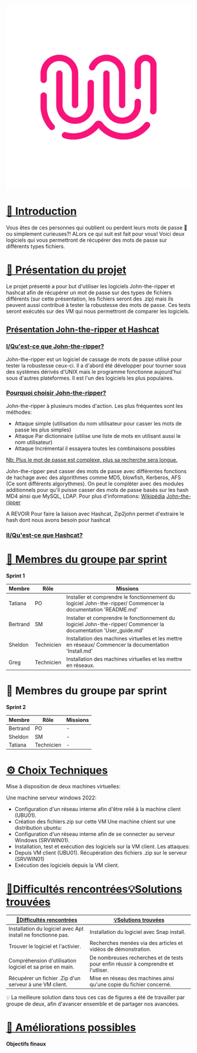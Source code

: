 ![logo de la Wild Code SChool en exemple](Ressources/logo_WCS.jpg)


# [📜 Introduction](#introduction)

Vous êtes de ces personnes qui oublient ou perdent leurs mots de passe 🔑 ou simplement curieuses?! ALors ce qui suit est fait pour vous! 
Voici deux logiciels qui vous permettront de récupérer des mots de passe sur différents types fichiers.

# [🎯 Présentation du projet](#presentation-du-projet)

Le projet présenté a pour but d'utiliser les logiciels John-the-ripper et hashcat afin de récupérer un mot de passe sur des types de fichiers différents (sur cette présentation, les fichiers seront des .zip) mais ils peuvent aussi contribué à tester la robustesse des mots de passe.
Ces tests seront exécutés sur des VM qui nous permettront de comparer les logiciels.
  
## <ins>Présentation John-the-ripper et Hashcat<ins>

### <ins>I/Qu'est-ce que John-the-ripper?<ins>

 John-the-ripper est un logiciel de cassage de mots de passe utilisé pour tester la robustesse ceux-ci. Il a d'abord été développer pour tourner sous des 
 systèmes dérivés d'UNIX mais le programme fonctionne aujourd'hui sous d'autres plateformes. Il est l'un des logiciels les plus populaires.
 
### <ins>Pourquoi choisir John-the-ripper?<ins>
  
 John-the-ripper à plusieurs modes d'action. Les plus fréquentes sont les méthodes:
  
+ Attaque simple (utilisation du nom utilisateur pour casser les mots de passe les plus simples)
+ Attaque Par dictionnaire (utilise une liste de mots en utilisant aussi le nom utilisateur)
+ Attaque Incrémental il essayera toutes les combinaisons possibles

<ins>Nb:<ins> Plus le mot de passe est complexe, plus sa recherche sera longue.

John-the-ripper peut casser des mots de passe avec différentes fonctions de hachage avec des algorithmes comme MD5, blowfish, Kerberos, AFS (Ce sont différents algorythmes). On peut le complèter avec des modules additionnels pour qu'il puisse casser des mots de passe basés sur les hash MD4 ainsi que MySQL, LDAP.
Pour plus d'informations: [Wikipédia](https://fr.wikipedia.org/wiki/John_the_Ripper#)  [John-the-ripper](https://www.openwall.com/john/doc/)


A REVOIR
Pour faire la liaison avec Hashcat, Zip2john permet d'extraire le hash dont nous avons besoin pour hashcat

### <ins>II/Qu'est-ce que Hashcat?<ins>
 



 # [👥 Membres du groupe par sprint](#membres-du-groupe-par-sprint)
**Sprint 1**

| Membre   | Rôle       | Missions |
| -------- | ---------- | -------- |
| Tatiana  | PO         | Installer et comprendre le fonctionnement du logiciel John-the-ripper/ Commencer la documentation 'README.md'|
| Bertrand | SM         | Installer et comprendre le fonctionnement du logiciel John-the-ripper/ Commencer la documentation 'User_guide.md'|
| Sheldon  | Technicien | Installation des machines virtuelles et les mettre en réseaux/ Commencer la documentation 'Install.md'|
| Greg     | Technicien | Installation des machines virtuelles et les mettre en réseaux.|



# 👥 Membres du groupe par sprint
<span id="membres-du-groupe-par-sprint"></span>
**Sprint 2**

| Membre   | Rôle       | Missions |
| -------- | ---------- | -------- |
| Bertrand | PO         | -        |
| Sheldon  | SM         | -        |
| Tatiana  | Technicien | -        |
  
 # [⚙️ Choix Techniques](#choix-techniques)

Mise à disposition de deux machines virtuelles:

Une machine serveur windows 2022:
 -  Configuration d'un réseau interne afin d'être relié à la machine client (UBU01).
 -  Création des fichiers.zip sur cette VM
Une machine chient sur une distribution ubuntu:
 -  Configuration d'un réseau interne afin de se connecter au serveur Windows (SRVWIN01).
 -  Installation, test et exécution des logiciels sur la VM client.
Les attaques:
 - Depuis VM client (UBU01). Récupération des fichiers .zip sur le serveur (SRVWIN01)
 - Exécution des logiciels depuis la VM client. 

 # [🧗Difficultés rencontrées](#difficultes-rencontrees)[💡Solutions trouvées](#solutions-trouvees)
 

| [🧗Difficultés rencontrées](#difficultes-rencontrees)|[💡Solutions trouvées](#solutions-trouvees)|  
| -----------------------------------| -----------------------------------|
| Installation du logiciel avec Apt install ne fonctionne pas.| Installation du logiciel avec Snap install.|
| Trouver le logiciel et l'activier.| Recherches menées via des articles et vidéos de démonstration.|
| Compréhension d'utilisation logiciel et sa prise en main.| De nombreuses recherches et de tests pour enfin réussir à comprendre et l'utliser.|
| Récupérer un fichier .Zip d'un serveur à une VM client.| Mise en réseau des machines ainsi qu'une copie du fichier concerné.|

💡 La meilleure solution dans tous ces cas de figures a été de travailler par groupe de deux, afin d'avancer ensemble et de partager nos avancées. 

 # [🚀 Améliorations possibles](#ameliorations-possibles)


**Objectifs finaux**


